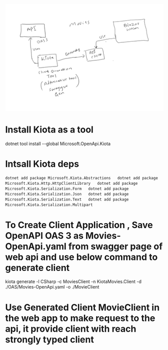 ![Blazor standalone webassembly Movie](./Movies_BlazorWASM/BlazorWasmMovie.png)


# Install Kiota as a tool

dotnet tool install --global Microsoft.OpenApi.Kiota

# Intsall Kiota deps

`
dotnet add package Microsoft.Kiota.Abstractions  
dotnet add package Microsoft.Kiota.Http.HttpClientLibrary  
dotnet add package Microsoft.Kiota.Serialization.Form  
dotnet add package Microsoft.Kiota.Serialization.Json  
dotnet add package Microsoft.Kiota.Serialization.Text  
dotnet add package Microsoft.Kiota.Serialization.Multipart  
`

# To Create Client Application , Save OpenAPI OAS 3 as Movies-OpenApi.yaml from swagger page of web api and use below command to generate client

kiota generate -l CSharp -c MoviesClient -n KiotaMovies.Client -d ./OAS/Movies-OpenApi.yaml -o ./MovieClient

# Use Generated Client MovieClient in the web app to make request to the api, it provide client with reach strongly typed client
